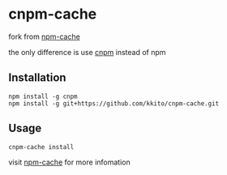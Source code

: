 cnpm-cache
=========

fork from [npm-cache](https://github.com/swarajban/npm-cache)

the only difference is use [cnpm](http://npm.taobao.org/) instead of npm

## Installation
```
npm install -g cnpm 
npm install -g git+https://github.com/kkito/cnpm-cache.git
```

## Usage
```
cnpm-cache install
```
visit [npm-cache](https://github.com/swarajban/npm-cache) for more infomation
